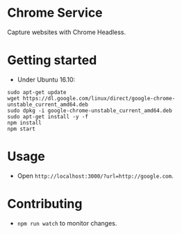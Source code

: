 Chrome Service
==============

Capture websites with Chrome Headless.

# Getting started

* Under Ubuntu 16.10:

```
sudo apt-get update
wget https://dl.google.com/linux/direct/google-chrome-unstable_current_amd64.deb
sudo dpkg -i google-chrome-unstable_current_amd64.deb
sudo apt-get install -y -f
npm install
npm start
```

# Usage

* Open `http://localhost:3000/?url=http://google.com`.

# Contributing

* `npm run watch` to monitor changes.
